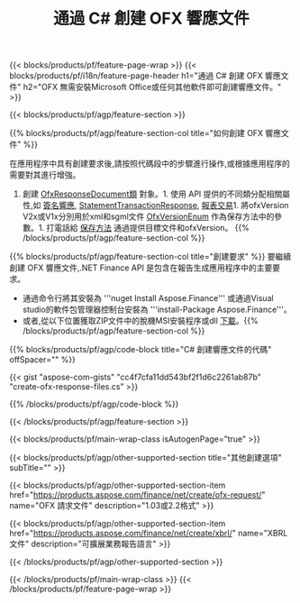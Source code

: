 ﻿---
title: 通過 C# 創建 OFX 響應文件
description: 創建 OFX 響應文件的示例代碼。 使用 API 示例代碼在基於 .NET 的應用程序中生成批處理 OFX 響應文件。 
url: /zh-hant/net/create/ofx-response/
family: finance
platformtag: net
feature: create
informat: OFX Response
outformat: 
otherformats: OFX Response
---
{{< blocks/products/pf/feature-page-wrap >}}
{{< blocks/products/pf/i18n/feature-page-header h1="通過 C# 創建 OFX 響應文件" h2="OFX 無需安裝Microsoft Office或任何其他軟件即可創建響應文件。" >}}

{{< blocks/products/pf/agp/feature-section >}}

{{% blocks/products/pf/agp/feature-section-col title="如何創建 OFX 響應文件" %}}

在應用程序中具有創建要求後,請按照代碼段中的步驟進行操作,或根據應用程序的需要對其進行增強。

1. 創建 [OfxResponseDocument類](https://apireference.aspose.com/finance/net/aspose.finance.ofx/ofxresponsedocument) 對象。1. 使用 API 提供的不同類分配相關屬性,如 [簽名響應](https://apireference.aspose.com/finance/net/aspose.finance.ofx.signon/signonresponse),  [StatementTransactionResponse](https://apireference.aspose.com/finance/net/aspose.finance.ofx.bank/statementtransactionresponse), [報表交易](https://apireference.aspose.com/finance/net/aspose.finance.ofx/statementtransaction)1. 將ofxVersion V2x或V1x分別用於xml和sgml文件 [OfxVersionEnum](https://apireference.aspose.com/finance/net/aspose.finance.ofx/ofxversionenum) 作為保存方法中的參數。1. 打電話給 [保存方法](https://apireference.aspose.com/finance/net/aspose.finance.ofx/ofxresponsedocument/methods/save) 通過提供目標文件和ofxVersion。
{{% /blocks/products/pf/agp/feature-section-col %}}

{{% blocks/products/pf/agp/feature-section-col title="創建要求" %}}
要繼續創建 OFX 響應文件,.NET Finance API 是包含在報告生成應用程序中的主要要求。 
- 通過命令行將其安裝為 '''nuget Install Aspose.Finance''' 或通過Visual studio的軟件包管理器控制台安裝為 '''install-Package Aspose.Finance'''。
- 或者,從以下位置獲取ZIP文件中的脫機MSI安裝程序或dll [下載](https://downloads.aspose.com/finance/net)。{{% /blocks/products/pf/agp/feature-section-col %}}

{{% blocks/products/pf/agp/code-block title="C# 創建響應文件的代碼" offSpacer="" %}}

{{< gist "aspose-com-gists" "cc4f7cfa11dd543bf2f1d6c2261ab87b" "create-ofx-response-files.cs" >}}

{{% /blocks/products/pf/agp/code-block %}}

{{< /blocks/products/pf/agp/feature-section >}}

{{< blocks/products/pf/main-wrap-class isAutogenPage="true" >}}

{{< blocks/products/pf/agp/other-supported-section title="其他創建選項" subTitle="" >}}

{{< blocks/products/pf/agp/other-supported-section-item href="https://products.aspose.com/finance/net/create/ofx-request/" name="OFX 請求文件" description="1.03或2.2格式" >}}

{{< blocks/products/pf/agp/other-supported-section-item href="https://products.aspose.com/finance/net/create/xbrl/" name="XBRL 文件" description="可擴展業務報告語言" >}}

{{< /blocks/products/pf/agp/other-supported-section >}}

{{< /blocks/products/pf/main-wrap-class >}}
{{< /blocks/products/pf/feature-page-wrap >}}
